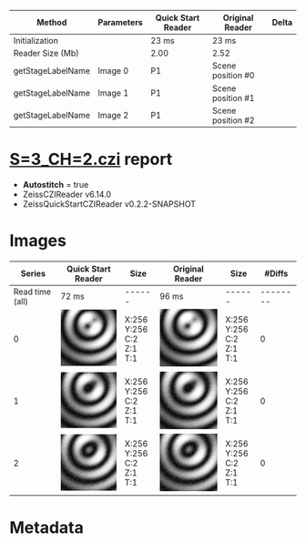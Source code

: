 |  Method            | Parameters       | Quick Start Reader | Original Reader | Delta  |
| -------------------|------------------|--------------------|-----------------|------- |
| Initialization     |                  |23 ms|23 ms|        |
| Reader Size (Mb)     |                  |2.00|2.52|        |
| getStageLabelName| Image 0 | P1| Scene position #0| |
| getStageLabelName| Image 1 | P1| Scene position #1| |
| getStageLabelName| Image 2 | P1| Scene position #2| |
# [S=3_CH=2.czi](https://zenodo.org/record/7015307/files/S%3D3_CH%3D2.czi) report
 - **Autostitch** = true
 - ZeissCZIReader v6.14.0
 - ZeissQuickStartCZIReader v0.2.2-SNAPSHOT

# Images 

| Series            | Quick Start Reader | Size | Original Reader | Size | #Diffs |
|-------------------|--------------------|------|-----------------|------|--------|
| Read time (all)   |72 ms|------|96 ms|------|--------|
|0|![S=3_CH=2.quick_true.flat_true.stitch_true.series_0.jpg](S=3_CH=2/S=3_CH=2.quick_true.flat_true.stitch_true.series_0.jpg)|X:256<br>Y:256<br>C:2<br>Z:1<br>T:1|![S=3_CH=2.quick_false.flat_true.stitch_true.series_0.jpg](S=3_CH=2/S=3_CH=2.quick_false.flat_true.stitch_true.series_0.jpg)|X:256<br>Y:256<br>C:2<br>Z:1<br>T:1|0|
|1|![S=3_CH=2.quick_true.flat_true.stitch_true.series_1.jpg](S=3_CH=2/S=3_CH=2.quick_true.flat_true.stitch_true.series_1.jpg)|X:256<br>Y:256<br>C:2<br>Z:1<br>T:1|![S=3_CH=2.quick_false.flat_true.stitch_true.series_1.jpg](S=3_CH=2/S=3_CH=2.quick_false.flat_true.stitch_true.series_1.jpg)|X:256<br>Y:256<br>C:2<br>Z:1<br>T:1|0|
|2|![S=3_CH=2.quick_true.flat_true.stitch_true.series_2.jpg](S=3_CH=2/S=3_CH=2.quick_true.flat_true.stitch_true.series_2.jpg)|X:256<br>Y:256<br>C:2<br>Z:1<br>T:1|![S=3_CH=2.quick_false.flat_true.stitch_true.series_2.jpg](S=3_CH=2/S=3_CH=2.quick_false.flat_true.stitch_true.series_2.jpg)|X:256<br>Y:256<br>C:2<br>Z:1<br>T:1|0|

# Metadata

